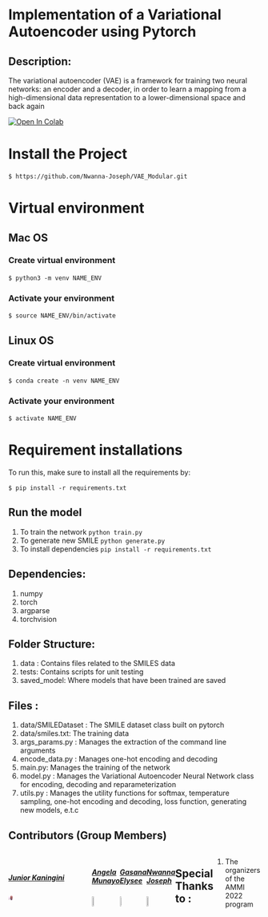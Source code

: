 # Implementation of a Variational Autoencoder using Pytorch


## Description:

The variational autoencoder (VAE) is a framework for training two neural networks: an encoder and a decoder, in order to learn a mapping from a high-dimensional data representation to a lower-dimensional space and back again


[![Open In Colab](https://colab.research.google.com/assets/colab-badge.svg)](https://colab.research.google.com/drive/1FrfL4__qTlfGkHNwppdjK1kZleHcHdxU?usp=sharing)

# Install the Project

```
$ https://github.com/Nwanna-Joseph/VAE_Modular.git
```

# Virtual environment

## Mac OS

### Create virtual environment 

```
$ python3 -m venv NAME_ENV
```
### Activate your environment 

```
$ source NAME_ENV/bin/activate
```

## Linux OS

### Create virtual environment

```
$ conda create -n venv NAME_ENV
```

### Activate your environment 

```
$ activate NAME_ENV
```

# Requirement installations
To run this, make sure to install all the requirements by:

```
$ pip install -r requirements.txt 
```

## Run the model 
 1) To train the network ```python train.py```
 2) To generate new SMILE ```python generate.py```
 3) To install dependencies ```pip install -r requirements.txt ```

## Dependencies:
 1) numpy
 2) torch
 3) argparse
 4) torchvision

## Folder Structure:
 1) data : Contains files related to the SMILES data
 2) tests: Contains scripts for unit testing 
 3) saved_model: Where models that have been trained are saved

## Files : 
 1) data/SMILEDataset : The SMILE dataset class built on pytorch
 2) data/smiles.txt: The training data
 3) args_params.py : Manages the extraction of the command line arguments
 4) encode_data.py : Manages one-hot encoding and decoding
 5) main.py: Manages the training of the network
 6) model.py : Manages the Variational Autoencoder Neural Network class for encoding, decoding and reparameterization
 7) utils.py : Manages the utility functions for softmax, temperature sampling, one-hot encoding and decoding, loss function, generating new models, e.t.c


## Contributors (Group Members)
<div style="display:flex;align-items:center">

<div style="display:flex;align-items:center">
<div>
    <h5> <a href='https://github.com/Junior-081'> Junior Kaningini </a> </h5> <img src="photo_junior.jpg" height= 7% width= 7%>
 </div>
    
<div>
    <h5> <a href='#'>Angela Munayo </a> </h5> <img src="images/f.jpeg" height= 7% width= 7%>
    
</div>

<div>
    <h5> <a href='#'> Gasana Elysee  </a> </h5> <img src="images/sari.jpeg" height= 7% width= 7%>
    
</div>
 
  <div>
        <h5> <a href=''>  Nwanna Joseph</a> </h5> <img src="images/f.jpeg" height= 7% width= 7%>
     </div>

</div>


## Special Thanks to :
 1) The organizers of the AMMI 2022 program

